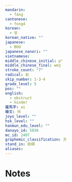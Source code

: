 ```yaml
---
mandarin:
  - fáng
cantonese:
  - fong4
korean:
  - 방
korean_native: ""
japanese:
  - BOU
japanese_nanori: ""
vietnamese:
middle_chinese_initial: pʰ
middle_chinese_final: ʉɐŋ
stroke_count: "7"
radical: 女
skip_number: 1-3-4
grade_level: 5
pos: ""
english:
  - obstruct
  - hinder
羅馬字: ai
韓文: 애
joyo_level: ""
hsk_level: ""
hanmun_edu_level: ""
danayo_id: 5036
mc_id: 2407
graphemic_classification: 方
stand_in: 妨碍
aliases:
---
```


# Notes

